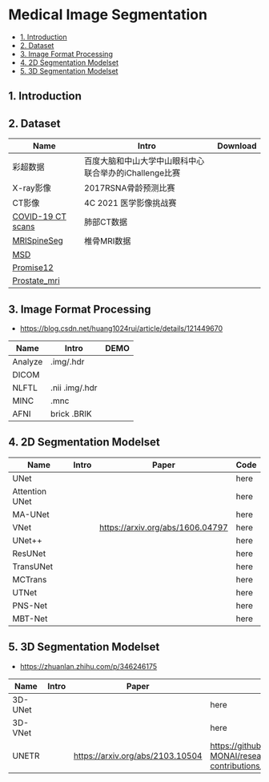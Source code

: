 # Medical Image Segmentation

- [1. Introduction](#1-Introduction)
- [2. Dataset](#2-Dataset)
- [3. Image Format Processing](#3-Image-Format-Processing)
- [4. 2D Segmentation Modelset](#4-2D-Segmentation-Modelset)
- [5. 3D Segmentation Modelset](#5-3D-Segmentation-Modelset)

## 1. Introduction

## 2. Dataset
|Name|Intro|Download|
| --- | --- |--- |
|彩超数据|百度大脑和中山大学中山眼科中心联合举办的iChallenge比赛||
|X-ray影像|2017RSNA骨龄预测比赛||
|CT影像|4C 2021 医学影像挑战赛||
|[COVID-19 CT scans](https://www.kaggle.com/andrewmvd/covid19-ct-scans)|肺部CT数据||
|[MRISpineSeg](https://aistudio.baidu.com/aistudio/datasetdetail/81211)|椎骨MRI数据||
|[MSD](http://medicaldecathlon.com/)|||
|[Promise12](https://promise12.grand-challenge.org/)|||
|[Prostate_mri](https://liuquande.github.io/SAML/)|||

## 3. Image Format Processing
- https://blog.csdn.net/huang1024rui/article/details/121449670

|Name|Intro|DEMO|
| --- | --- |--- |
|Analyze|.img/.hdr||
|DICOM|||
|NLFTL|.nii .img/.hdr||
|MINC|.mnc||
|AFNI|brick .BRIK||

## 4. 2D Segmentation Modelset
|Name|Intro|Paper|Code|
| --- | --- | --- | --- |
|UNet|||here|
|Attention UNet|||here|
|MA-UNet|||here|
|VNet||https://arxiv.org/abs/1606.04797|here|
|UNet++|||here|
|ResUNet|||here|
|TransUNet|||here|
|MCTrans|||here|
|UTNet|||here|
|PNS-Net|||here|
|MBT-Net|||here|


## 5. 3D Segmentation Modelset
- https://zhuanlan.zhihu.com/p/346246175

|Name|Intro|Paper|Code|
| --- | --- | --- | --- |
|3D-UNet|||here|
|3D-VNet|||here|
|UNETR||https://arxiv.org/abs/2103.10504|https://github.com/Project-MONAI/research-contributions/tree/main/UNETR/BTCV|

